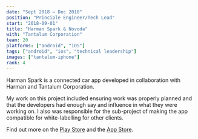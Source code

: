 ```yaml
---
date: "Sept 2018 – Dec 2018"
position: "Principle Engineer/Tech Lead"
start: "2018-09-01"
title: "Harman Spark & Novoda"
with: "Tantalum Corporation"
team: 20
platforms: ["android", "iOS"]
tags: ["android", "ios", "technical leadership"]
images: ["tantalum-iphone"]
rank: 4
---
```

Harman Spark is a connected car app developed in collaboration with Harman and Tantalum Corporation.

My work on this project included ensuring work was properly planned and that the developers had enough say and influence in what they were working on. I also was responsible for the sub-project of making the app compatible for white-labelling for other clients.

Find out more on the [Play Store](https://play.google.com/store/apps/details?id=com.harman.spark) and the [App Store](https://itunes.apple.com/gb/app/harman-spark/id1433904789).
